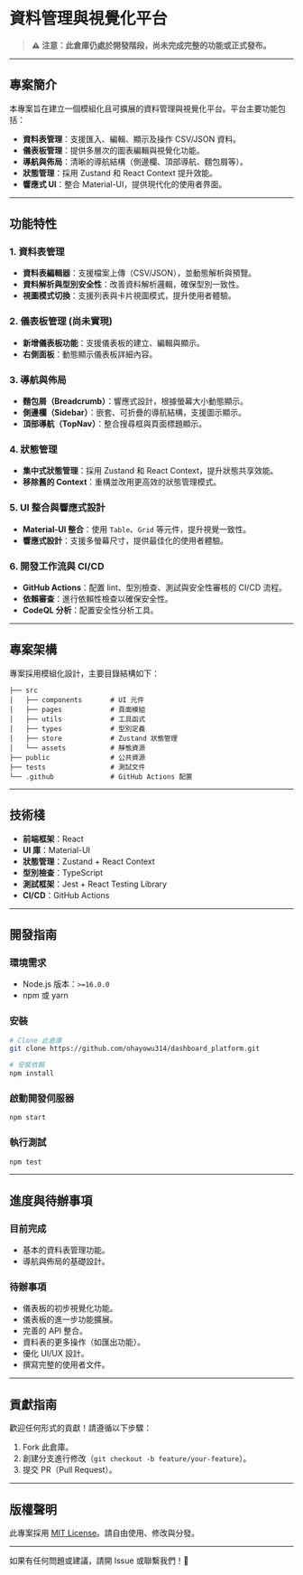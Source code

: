 # **資料管理與視覺化平台**

> **⚠️ 注意：此倉庫仍處於開發階段，尚未完成完整的功能或正式發布。**

---

## **專案簡介**
本專案旨在建立一個模組化且可擴展的資料管理與視覺化平台。平台主要功能包括：
- **資料表管理**：支援匯入、編輯、顯示及操作 CSV/JSON 資料。
- **儀表板管理**：提供多層次的圖表編輯與視覺化功能。
- **導航與佈局**：清晰的導航結構（側邊欄、頂部導航、麵包屑等）。
- **狀態管理**：採用 Zustand 和 React Context 提升效能。
- **響應式 UI**：整合 Material-UI，提供現代化的使用者界面。

---

## **功能特性**
### **1. 資料表管理**
- **資料表編輯器**：支援檔案上傳（CSV/JSON），並動態解析與預覽。
- **資料解析與型別安全性**：改善資料解析邏輯，確保型別一致性。
- **視圖模式切換**：支援列表與卡片視圖模式，提升使用者體驗。

### **2. 儀表板管理 (尚未實現)**
- **新增儀表板功能**：支援儀表板的建立、編輯與顯示。
- **右側面板**：動態顯示儀表板詳細內容。

### **3. 導航與佈局**
- **麵包屑（Breadcrumb）**：響應式設計，根據螢幕大小動態顯示。
- **側邊欄（Sidebar）**：嵌套、可折疊的導航結構，支援圖示顯示。
- **頂部導航（TopNav）**：整合搜尋框與頁面標題顯示。

### **4. 狀態管理**
- **集中式狀態管理**：採用 Zustand 和 React Context，提升狀態共享效能。
- **移除舊的 Context**：重構並改用更高效的狀態管理模式。

### **5. UI 整合與響應式設計**
- **Material-UI 整合**：使用 `Table`、`Grid` 等元件，提升視覺一致性。
- **響應式設計**：支援多螢幕尺寸，提供最佳化的使用者體驗。

### **6. 開發工作流與 CI/CD**
- **GitHub Actions**：配置 lint、型別檢查、測試與安全性審核的 CI/CD 流程。
- **依賴審查**：進行依賴性檢查以確保安全性。
- **CodeQL 分析**：配置安全性分析工具。

---

## **專案架構**
專案採用模組化設計，主要目錄結構如下：
```
├── src
│   ├── components       # UI 元件
│   ├── pages            # 頁面模組
│   ├── utils            # 工具函式
│   ├── types            # 型別定義
│   ├── store            # Zustand 狀態管理
│   └── assets           # 靜態資源
├── public               # 公共資源
├── tests                # 測試文件
└── .github              # GitHub Actions 配置
```

---

## **技術棧**
- **前端框架**：React
- **UI 庫**：Material-UI
- **狀態管理**：Zustand + React Context
- **型別檢查**：TypeScript
- **測試框架**：Jest + React Testing Library
- **CI/CD**：GitHub Actions

---

## **開發指南**
### **環境需求**
- Node.js 版本：`>=16.0.0`
- npm 或 yarn

### **安裝**
```bash
# Clone 此倉庫
git clone https://github.com/ohayowu314/dashboard_platform.git

# 安裝依賴
npm install
```

### **啟動開發伺服器**
```bash
npm start
```

### **執行測試**
```bash
npm test
```

---

## **進度與待辦事項**
### **目前完成**
- 基本的資料表管理功能。
- 導航與佈局的基礎設計。

### **待辦事項**
- 儀表板的初步視覺化功能。
- 儀表板的進一步功能擴展。
- 完善的 API 整合。
- 資料表的更多操作（如匯出功能）。
- 優化 UI/UX 設計。
- 撰寫完整的使用者文件。

---

## **貢獻指南**
歡迎任何形式的貢獻！請遵循以下步驟：
1. Fork 此倉庫。
2. 創建分支進行修改（`git checkout -b feature/your-feature`）。
3. 提交 PR（Pull Request）。

---

## **版權聲明**
此專案採用 [MIT License](LICENSE)。請自由使用、修改與分發。

---

如果有任何問題或建議，請開 Issue 或聯繫我們！🎉